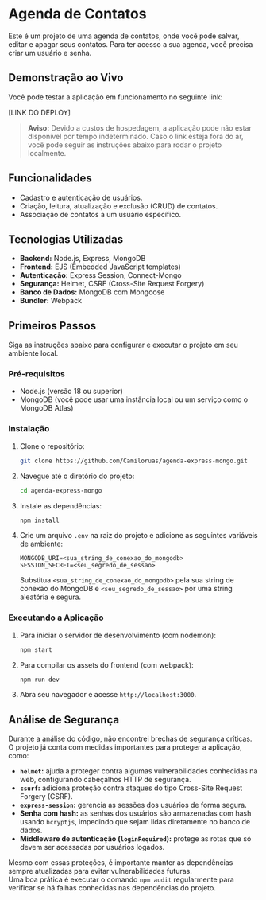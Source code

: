 # Agenda de Contatos

Este é um projeto de uma agenda de contatos, onde você pode salvar, editar e apagar seus contatos. Para ter acesso a sua agenda, você precisa criar um usuário e senha.

## Demonstração ao Vivo

Você pode testar a aplicação em funcionamento no seguinte link:

[LINK DO DEPLOY]

> **Aviso:** Devido a custos de hospedagem, a aplicação pode não estar disponível por tempo indeterminado. Caso o link esteja fora do ar, você pode seguir as instruções abaixo para rodar o projeto localmente.

## Funcionalidades

- Cadastro e autenticação de usuários.
- Criação, leitura, atualização e exclusão (CRUD) de contatos.
- Associação de contatos a um usuário específico.

## Tecnologias Utilizadas

- **Backend:** Node.js, Express, MongoDB
- **Frontend:** EJS (Embedded JavaScript templates)
- **Autenticação:** Express Session, Connect-Mongo
- **Segurança:** Helmet, CSRF (Cross-Site Request Forgery)
- **Banco de Dados:** MongoDB com Mongoose
- **Bundler:** Webpack

## Primeiros Passos

Siga as instruções abaixo para configurar e executar o projeto em seu ambiente local.

### Pré-requisitos

- Node.js (versão 18 ou superior)
- MongoDB (você pode usar uma instância local ou um serviço como o MongoDB Atlas)

### Instalação

1.  Clone o repositório:
    ```bash
    git clone https://github.com/Camiloruas/agenda-express-mongo.git
    ```
2.  Navegue até o diretório do projeto:
    ```bash
    cd agenda-express-mongo
    ```
3.  Instale as dependências:
    ```bash
    npm install
    ```
4.  Crie um arquivo `.env` na raiz do projeto e adicione as seguintes variáveis de ambiente:

    ```
    MONGODB_URI=<sua_string_de_conexao_do_mongodb>
    SESSION_SECRET=<seu_segredo_de_sessao>
    ```

    Substitua `<sua_string_de_conexao_do_mongodb>` pela sua string de conexão do MongoDB e `<seu_segredo_de_sessao>` por uma string aleatória e segura.

### Executando a Aplicação

1.  Para iniciar o servidor de desenvolvimento (com nodemon):
    ```bash
    npm start
    ```
2.  Para compilar os assets do frontend (com webpack):
    ```bash
    npm run dev
    ```
3.  Abra seu navegador e acesse `http://localhost:3000`.

## Análise de Segurança

Durante a análise do código, não encontrei brechas de segurança críticas. O projeto já conta com medidas importantes para proteger a aplicação, como:

- **`helmet`:** ajuda a proteger contra algumas vulnerabilidades conhecidas na web, configurando cabeçalhos HTTP de segurança.
- **`csurf`:** adiciona proteção contra ataques do tipo Cross-Site Request Forgery (CSRF).
- **`express-session`:** gerencia as sessões dos usuários de forma segura.
- **Senha com hash:** as senhas dos usuários são armazenadas com hash usando `bcryptjs`, impedindo que sejam lidas diretamente no banco de dados.
- **Middleware de autenticação (`loginRequired`):** protege as rotas que só devem ser acessadas por usuários logados.

Mesmo com essas proteções, é importante manter as dependências sempre atualizadas para evitar vulnerabilidades futuras.  
Uma boa prática é executar o comando `npm audit` regularmente para verificar se há falhas conhecidas nas dependências do projeto.
